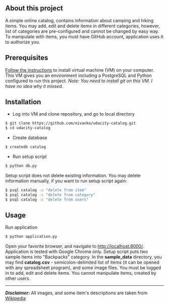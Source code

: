 About this project
------------------
A simple online catalog, contains information about camping and hiking items.
You may add, edit and delete items in different categories, however, list of
categories are pre-configured and cannot be changed by easy way. To manipulate
with items, you must have GitHub account, application uses it to authorize you.

Prerequisites
-------------
[Follow the instructions](https://www.udacity.com/wiki/ud088/vagrant)
to install virtual machine (VM) on your computer. This VM gives you an environment
including a PostgreSQL and Python configured to run this project.
*Note: You need to install git on this VM. I have no idea why it missed.*

Installation
------------
- Log into VM and clone repository, and go to local directory
```bash
$ git clone https://github.com/nivanko/udacity-catalog.git
$ cd udacity-catalog
```
- Create database
```bash
$ createdb catalog
```
- Run setup script
```bash
$ python db.py
```
Setup script does not delete existing information. You may delete information
manually, if you want to run setup script again:
```bash
$ psql catalog -c "delete from item"
$ psql catalog -c "delete from category"
$ psql catalog -c "delete from users"
```

Usage
-----
Run application
```bash
$ python application.py
```
Open your favorite browser, and navigate to [http://localhost:8000/](http://localhost:8000/).
Application is tested with Google Chrome only. Setup script puts two sample items
into "Backpacks" category. In the **sample_data** directory, you may find
**catalog.csv** - semicolon-delimited list of items (it can be opened with any
spreadsheet program), and some image files. You must be logged in to add, edit
and delete items. You cannot manipulate items, created by other users.

---

***Disclaimer:*** All images, and some item's descriptions are taken from
[Wikipedia](http://wikipedia.org)
